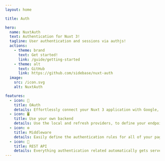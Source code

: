 ```yaml
---
layout: home

title: Auth

hero:
  name: NuxtAuth
  text: Authentication for Nuxt 3!
  tagline: User authentication and sessions via authjs!
  actions:
    - theme: brand
      text: Get started!
      link: /guide/getting-started
    - theme: alt
      text: GitHub
      link: https://github.com/sidebase/nuxt-auth
  image:
    src: /icon.svg
    alt: NuxtAuth

features:
  - icon: 🔗
    title: OAuth
    details: Effortlessly connect your Nuxt 3 application with Google, Github, Azure and countless others.
  - icon: 🖥️
    title: Use your own backend
    details: Use the local and refresh providers, to define your endpoints and watch the magic happen.
  - icon: ⚙️
    title: Middleware
    details: Easily define the authentication rules for all of your pages.
  - icon: 🔐
    title: REST API
    details: Everything authentication related automatically gets servered as new API routes.
---
```

